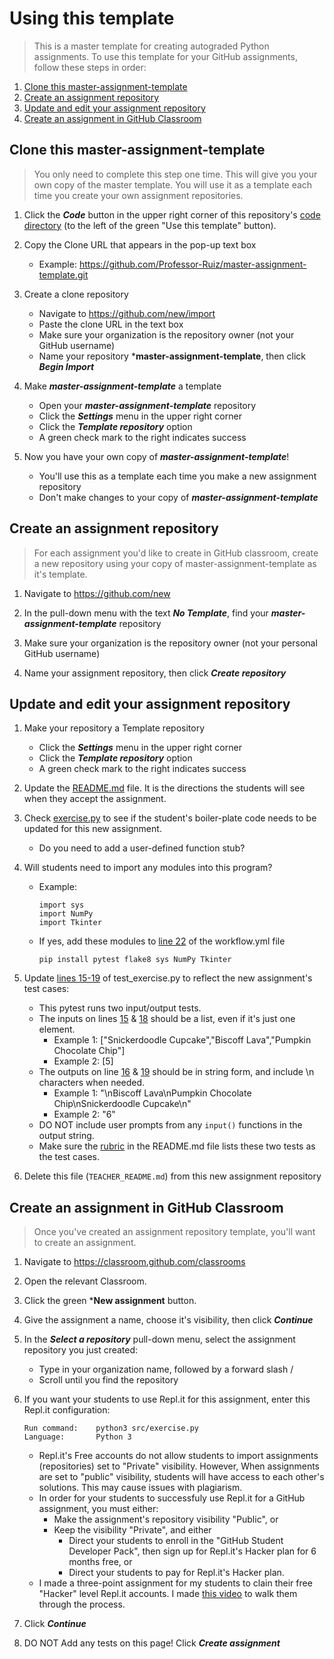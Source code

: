 # Using this template
    
> This is a master template for creating autograded Python assignments. To use this template for your GitHub assignments, follow these steps in order:

1. [Clone this master-assignment-template](#clone-this-master-assignment-template)
2. [Create an assignment repository](#create-an-assignment-repository)
3. [Update and edit your assignment repository](#update-and-edit-your-assignment-repository)
3. [Create an assignment in GitHub Classroom](#create-an-assignment-in-github-classroom)

## Clone this master-assignment-template

> You only need to complete this step one time. This will give you your own copy of the master template. You will use it as a template each time you create your own assignment repositories.

1. Click the ***Code*** button in the upper right corner of this repository's [code directory](https://github.com/Professor-Ruiz/master-assignment-template) (to the left of the green "Use this template" button).

2. Copy the Clone URL that appears in the pop-up text box
    - Example: https://github.com/Professor-Ruiz/master-assignment-template.git
    
3. Create a clone repository
    - Navigate to https://github.com/new/import
    - Paste the clone URL in the text box
    - Make sure your organization is the repository owner (not your GitHub username)
    - Name your repository ***master-assignment-template**, then click ***Begin Import***
    
4. Make ***master-assignment-template*** a template
    - Open your ***master-assignment-template*** repository
    - Click the ***Settings*** menu in the upper right corner
    - Click the ***Template repository*** option
    - A green check mark to the right indicates success
     
4. Now you have your own copy of ***master-assignment-template***!
    - You'll use this as a template each time you make a new assignment repository
    - Don't make changes to your copy of ***master-assignment-template***

## Create an assignment repository
> For each assignment you'd like to create in GitHub classroom, create a new repository using your copy of master-assignment-template as it's template.

1. Navigate to https://github.com/new

2. In the pull-down menu with the text ***No Template***, find your ***master-assignment-template*** repository

3. Make sure your organization is the repository owner (not your personal GitHub username) 

4. Name your assignment repository, then click ***Create repository***

## Update and edit your assignment repository

1. Make your repository a Template repository
    - Click the ***Settings*** menu in the upper right corner
    - Click the ***Template repository*** option
    - A green check mark to the right indicates success

1. Update the [README.md](README.md) file. It is the directions the students will see when they accept the assignment.
    
2. Check [exercise.py](/src/exercise.py) to see if the student's boiler-plate code needs to be updated for this new assignment.
    - Do you need to add a user-defined function stub?
    
3. Will students need to import any modules into this program?
    - Example:
        ```
        import sys
        import NumPy
        import Tkinter
        ```
    - If yes, add these modules to [line 22](/.github/workflows/workflow.yml#L22) of the workflow.yml file
        ```
        pip install pytest flake8 sys NumPy Tkinter
        ```
    
4. Update [lines 15-19](/tests/test_exercise.py#L15) of test_exercise.py to reflect the new assignment's test cases:

    - This pytest runs two input/output tests.
    - The inputs on lines [15](/tests/test_exercise.py#L15) & [18](/tests/test_exercise.py#L18) should be a list, even if it's just one element.
        - Example 1: ["Snickerdoodle Cupcake","Biscoff Lava","Pumpkin Chocolate Chip"]
        - Example 2: [5]
    - The outputs on line [16](/tests/test_exercise.py#L16) & [19](/tests/test_exercise.py#L19) should be in string form, and include \\n characters when needed.
        - Example 1: "\nBiscoff Lava\nPumpkin Chocolate Chip\nSnickerdoodle Cupcake\n"
        - Example 2: "6"
    - DO NOT include user prompts from any `input()` functions in the output string.
    - Make sure the [rubric](README.md#grading) in the README.md file lists these two tests as the test cases.
    
5. Delete this file (```TEACHER_README.md```) from this new assignment repository
        
## Create an assignment in GitHub Classroom
> Once you've created an assignment repository template, you'll want to create an assignment.

1. Navigate to https://classroom.github.com/classrooms

2. Open the relevant Classroom.

3. Click the green ***New assignment** button.

4. Give the assignment a name, choose it's visibility, then click ***Continue***

5. In the ***Select a repository*** pull-down menu, select the assignment repository you just created:
    - Type in your organization name, followed by a forward slash /
    - Scroll until you find the repository

6. If you want your students to use Repl.it for this assignment, enter this Repl.it configuration:
    ```
    Run command:    python3 src/exercise.py
    Language:       Python 3
    ```
    - Repl.it's Free accounts do not allow students to import assignments (repositories) set to "Private" visibility. However, When assignments are set to "public" visibility, students will have access to each other's solutions. This may cause issues with plagiarism.
    - In order for your students to successfuly use Repl.it for a GitHub assignment, you must either:
        - Make the assignment's repository visibility "Public", or 
        - Keep the visibility "Private", and either
            - Direct your students to enroll in the "GitHub Student Developer Pack", then sign up for Repl.it's Hacker plan for 6 months free, or
            - Direct your students to pay for Repl.it's Hacker plan.
    - I made a three-point assignment for my students to clain their free "Hacker" level Repl.it accounts. I made [this video](https://youtu.be/ZqzVN47oVr0) to walk them through the process.
         
7. Click ***Continue***

8. DO NOT Add any tests on this page! Click ***Create assignment***
